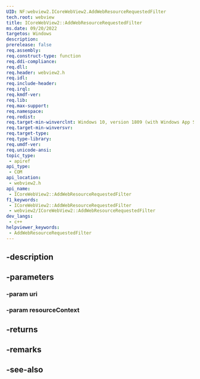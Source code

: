 ```yaml
---
UID: NF:webview2.ICoreWebView2.AddWebResourceRequestedFilter
tech.root: webview
title: ICoreWebView2::AddWebResourceRequestedFilter
ms.date: 09/20/2022
targetos: Windows
description: 
prerelease: false
req.assembly: 
req.construct-type: function
req.ddi-compliance: 
req.dll: 
req.header: webview2.h
req.idl: 
req.include-header: 
req.irql: 
req.kmdf-ver: 
req.lib: 
req.max-support: 
req.namespace: 
req.redist: 
req.target-min-winverclnt: Windows 10, version 1809 (with Windows App SDK 1.1 or later)
req.target-min-winversvr: 
req.target-type: 
req.type-library: 
req.umdf-ver: 
req.unicode-ansi: 
topic_type:
 - apiref
api_type:
 - COM
api_location:
 - webview2.h
api_name:
 - ICoreWebView2::AddWebResourceRequestedFilter
f1_keywords:
 - ICoreWebView2::AddWebResourceRequestedFilter
 - webview2/ICoreWebView2::AddWebResourceRequestedFilter
dev_langs:
 - c++
helpviewer_keywords:
 - AddWebResourceRequestedFilter
---
```


## -description

## -parameters

### -param uri

### -param resourceContext

## -returns

## -remarks

## -see-also

